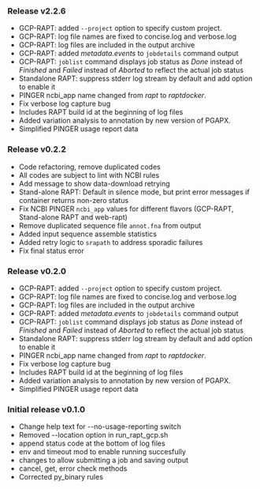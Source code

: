 ### Release v2.2.6
 - GCP-RAPT: added `--project` option to specify custom project.
 - GCP-RAPT: log file names are fixed to concise.log and verbose.log
 - GCP-RAPT: log files are included in the output archive
 - GCP-RAPT: added *metadata.events* to `jobdetails` command output
 - GCP-RAPT: `joblist` command displays job status as *Done* instead of *Finished* and *Failed* instead of *Aborted* to reflect the actual job status
 - Standalone RAPT: suppress stderr log stream by default and add option to enable it
 - PINGER ncbi_app name changed from _rapt_ to _raptdocker_. 
 - Fix verbose log capture bug
 - Includes RAPT build id at the beginning of log files
 - Added variation analysis to annotation by new version of PGAPX.
 - Simplified PINGER usage report data

### Release v0.2.2
 - Code refactoring, remove duplicated codes
 - All codes are subject to lint with NCBI rules
 - Add message to show data-download retrying
 - Stand-alone RAPT: Default in silence mode, but print error messages if container returns non-zero status
 - Fix NCBI PINGER ```ncbi_app``` values for different flavors (GCP-RAPT, Stand-alone RAPT and web-rapt)
 - Remove duplicated sequence file ```annot.fna``` from output
 - Added input sequence assemble statistics
 - Added retry logic to ```srapath``` to address sporadic failures
 - Fix final status error

### Release v0.2.0
 - GCP-RAPT: added `--project` option to specify custom project.
 - GCP-RAPT: log file names are fixed to concise.log and verbose.log
 - GCP-RAPT: log files are included in the output archive
 - GCP-RAPT: added *metadata.events* to `jobdetails` command output
 - GCP-RAPT: `joblist` command displays job status as *Done* instead of *Finished* and *Failed* instead of *Aborted* to reflect the actual job status
 - Standalone RAPT: suppress stderr log stream by default and add option to enable it
 - PINGER ncbi_app name changed from _rapt_ to _raptdocker_. 
 - Fix verbose log capture bug
 - Includes RAPT build id at the beginning of log files
 - Added variation analysis to annotation by new version of PGAPX.
 - Simplified PINGER usage report data

### Initial release v0.1.0
 - Change help text for --no-usage-reporting switch
 - Removed --location option in run_rapt_gcp.sh
 - append status code at the bottom of log files
 - env and timeout mod to enable running succesfully
 - changes to allow submitting a job and saving output
 - cancel, get, error check methods
 - Corrected py_binary rules